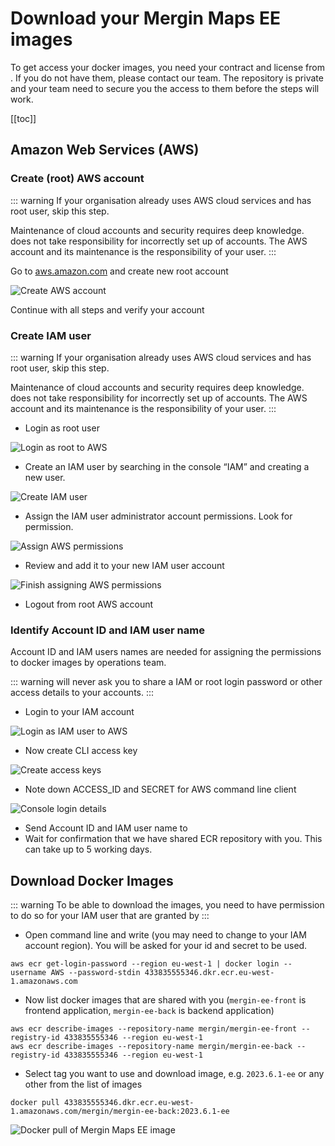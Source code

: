 # Download your Mergin Maps EE images
<ServerType type="EE" />

To get access your docker images, you need your contract and license from <MerginMapsEmail id="sales" desc="sales team" />. If you do not have them, please contact our team. The repository is private and your team need to secure you the access to them before the steps will work.

[[toc]]

## Amazon Web Services (AWS)

### Create (root) AWS account

::: warning
If your organisation already uses AWS cloud services and has root user, skip this step. 

Maintenance of cloud accounts and security requires deep knowledge. <LutraConsultingName /> does not take responsibility for incorrectly set up of accounts. The AWS account and its maintenance is the responsibility of your user.
:::

Go to [aws.amazon.com](https://aws.amazon.com/) and create new root account

![Create AWS account](./create_aws_account.jpg "Create AWS account")

Continue with all steps and verify your account

### Create IAM user 

::: warning
If your organisation already uses AWS cloud services and has root user, skip this step. 

Maintenance of cloud accounts and security requires deep knowledge. <LutraConsultingName /> does not take responsibility for incorrectly set up of accounts. The AWS account and its maintenance is the responsibility of your user.
:::


- Login as root user

![Login as root to AWS](./root_login.jpg "Login as root to AWS")

- Create an IAM user by searching in the console “IAM” and creating a new user. 
 
![Create IAM user](./create_IAM_user.jpg "Create IAM user") 

- Assign the IAM user administrator account permissions. Look for <NoSpellcheck id="AdministratorAccess" /> permission.
 
![Assign AWS permissions](./assign_permissions.jpg "Assign AWS permissions") 

- Review and add it to your new IAM user account

![Finish assigning AWS permissions](./assign_permission_2.jpg "Finish assigning AWS permissions") 

- Logout from root AWS account
 
### Identify Account ID and IAM user name

Account ID and IAM users names are needed for assigning the permissions to docker images by <LutraConsultingName /> operations team. 

::: warning 
<LutraConsultingName /> will never ask you to share a IAM or root login password or other access details to your accounts.
:::

- Login to your IAM account

![Login as IAM user to AWS](./login_IAM.jpg "Login as IAM user to AWS")

- Now create CLI access key

![Create access keys](./create_access_key.jpg "Create access keys")

- Note down ACCESS_ID and SECRET for AWS command line client

![Console login details](./find_name_and_id.jpg "Console login details")

- Send Account ID and IAM user name to <MerginMapsEmail id="sales" desc="sales team" />
- Wait for confirmation that we have shared ECR repository with you. This can take up to 5 working days.

## Download Docker Images

::: warning
To be able to download the images, you need to have permission to do so for your IAM user that are granted by <LutraConsultingName />
:::

 - Open command line and write (you may need to change to your IAM account region). You will be asked for your id and secret to be used.

```
aws ecr get-login-password --region eu-west-1 | docker login --username AWS --password-stdin 433835555346.dkr.ecr.eu-west-1.amazonaws.com
```

 - Now list docker images that are shared with you (`mergin-ee-front` is frontend application, `mergin-ee-back` is backend application)
 
```
aws ecr describe-images --repository-name mergin/mergin-ee-front --registry-id 433835555346 --region eu-west-1
aws ecr describe-images --repository-name mergin/mergin-ee-back --registry-id 433835555346 --region eu-west-1
```

 - Select tag you want to use and download image, e.g. `2023.6.1-ee` or any other from the list of images

```
docker pull 433835555346.dkr.ecr.eu-west-1.amazonaws.com/mergin/mergin-ee-back:2023.6.1-ee
``` 

![Docker pull of Mergin Maps EE image](./docker_pull.jpg "Docker pull of Mergin Maps EE image")
